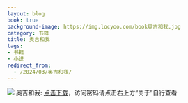 ```yaml
---
layout: blog
book: true
background-image: https://img.locyoo.com/book奥吉和我.jpg
category: 书籍
title: 奥吉和我
tags:
- 书籍
- 小说
redirect_from:
  - /2024/03/奥吉和我/
---
```

![](https://img.locyoo.com/book奥吉和我.jpg)
奥吉和我: <a name = "ref1" href="https://url18.ctfile.com/f/50983618-1323174643-71266b?p=3619">点击下载</a>，访问密码请点击右上方“关于”自行查看